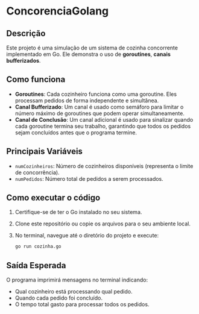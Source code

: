 # ConcorenciaGolang

## Descrição

Este projeto é uma simulação de um sistema de cozinha concorrente implementado em Go. Ele demonstra o uso de **goroutines**, **canais bufferizados**.

## Como funciona

- **Goroutines**: Cada cozinheiro funciona como uma goroutine. Eles processam pedidos de forma independente e simultânea.
- **Canal Bufferizado**: Um canal é usado como semáforo para limitar o número máximo de goroutines que podem operar simultaneamente.
- **Canal de Conclusão**: Um canal adicional é usado para sinalizar quando cada goroutine termina seu trabalho, garantindo que todos os pedidos sejam concluídos antes que o programa termine.

## Principais Variáveis

- `numCozinheiros`: Número de cozinheiros disponíveis (representa o limite de concorrência).
- `numPedidos`: Número total de pedidos a serem processados.

## Como executar o código

1. Certifique-se de ter o Go instalado no seu sistema.
2. Clone este repositório ou copie os arquivos para o seu ambiente local.
3. No terminal, navegue até o diretório do projeto e execute:

   ```bash
   go run cozinha.go
   ```

## Saída Esperada

O programa imprimirá mensagens no terminal indicando:

- Qual cozinheiro está processando qual pedido.
- Quando cada pedido foi concluído.
- O tempo total gasto para processar todos os pedidos.

